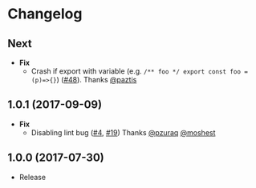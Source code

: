 # Changelog

## Next
- **Fix**
  - Crash if export with variable (e.g. `/** foo */ export const foo = (p)=>{}`) ([#48](https://github.com/esdoc/esdoc-plugins/pull/48)). Thanks [@paztis](https://github.com/paztis)

## 1.0.1 (2017-09-09)
- **Fix**
  - Disabling lint bug ([#4](https://github.com/esdoc/esdoc-plugins/pull/4), [#19](https://github.com/esdoc/esdoc-plugins/pull/19)) Thanks [@pzuraq](https://github.com/pzuraq) [@moshest](https://github.com/moshest)

## 1.0.0 (2017-07-30)
- Release
